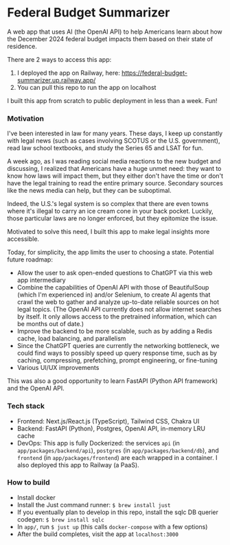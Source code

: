 # Federal Budget Summarizer

A web app that uses AI (the OpenAI API) to help Americans learn about how the December 2024 federal budget impacts them based on their state of residence.

There are 2 ways to access this app:
1. I deployed the app on Railway, here: https://federal-budget-summarizer.up.railway.app/
2. You can pull this repo to run the app on localhost

I built this app from scratch to public deployment in less than a week. Fun!

### Motivation

I've been interested in law for many years. These days, I keep up constantly with legal news (such as cases involving SCOTUS or the U.S. government), read law school textbooks, and study the Series 65 and LSAT for fun.

A week ago, as I was reading social media reactions to the new budget and discussing, I realized that Americans have a huge unmet need: they want to know how laws will impact them, but they either don't have the time or don't have the legal training to read the entire primary source. Secondary sources like the news media can help, but they can be suboptimal.

Indeed, the U.S.'s legal system is so complex that there are even towns where it's illegal to carry an ice cream cone in your back pocket. Luckily, those particular laws are no longer enforced, but they epitomize the issue.

Motivated to solve this need, I built this app to make legal insights more accessible.

Today, for simplicity, the app limits the user to choosing a state. Potential future roadmap:
- Allow the user to ask open-ended questions to ChatGPT via this web app intermediary
- Combine the capabilities of OpenAI API with those of BeautifulSoup (which I'm experienced in) and/or Selenium, to create AI agents that crawl the web to gather and analyze up-to-date reliable sources on hot legal topics. (The OpenAI API currently does not allow internet searches by itself. It only allows access to the pretrained information, which can be months out of date.)
- Improve the backend to be more scalable, such as by adding a Redis cache, load balancing, and parallelism
- Since the ChatGPT queries are currently the networking bottleneck, we could find ways to possibly speed up query response time, such as by caching, compressing, prefetching, prompt engineering, or fine-tuning
- Various UI/UX improvements

This was also a good opportunity to learn FastAPI (Python API framework) and the OpenAI API.

### Tech stack

- Frontend: Next.js/React.js (TypeScript), Tailwind CSS, Chakra UI
- Backend: FastAPI (Python), Postgres, OpenAI API, in-memory LRU cache
- DevOps: This app is fully Dockerized: the services `api` (in `app/packages/backend/api`), `postgres` (in `app/packages/backend/db`), and `frontend` (in `app/packages/frontend`) are each wrapped in a container. I also deployed this app to Railway (a PaaS).

### How to build

- Install docker
- Install the Just command runner: `$ brew install just`
- If you eventually plan to develop in this repo, install the sqlc DB querier codegen: `$ brew install sqlc`
- In `app/`, run `$ just up` (this calls `docker-compose` with a few options)
- After the build completes, visit the app at `localhost:3000`
